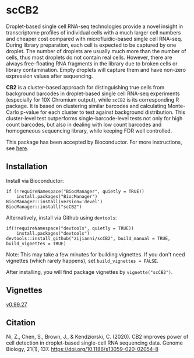# scCB2

Droplet-based single cell RNA-seq technologies provide a novel insight in transcriptome profiles of individual cells with a much larger cell numbers and cheaper cost compared with microfluidic-based single cell RNA-seq. During library preparation, each cell is expected to be captured by one droplet. The number of droplets are usually much more than the number of cells, thus most droplets do not contain real cells. However, there are always free-floating RNA fragments in the library due to broken cells or library contamination. Empty droplets will capture them and have non-zero expression values after sequencing.

**CB2** is a cluster-based approach for distinguishing true cells from background barcodes in droplet-based single cell RNA-seq experiments (especially for 10X Chromium output), while `scCB2` is its corresponding R package. It is based on clustering similar barcodes and calculating Monte-Carlo p-value for each cluster to test against background distribution. This cluster-level test outperforms single-barcode-level tests not only for high count barcodes, but also in dealing with low count barcodes and homogeneous sequencing library, while keeping FDR well controlled.

This package has been accepted by Bioconductor. For more instructions, see [here](https://bioconductor.org/packages/3.12/bioc/html/scCB2.html).

## Installation

Install via Bioconductor: 

```
if (!requireNamespace("BiocManager", quietly = TRUE))
    install.packages("BiocManager")
BiocManager::install(version='devel')
BiocManager::install("scCB2")
```


Alternatively, install via Github using `devtools`:

```
if(!requireNamespace("devtools", quietly = TRUE))
    install.packages("devtools")
devtools::install_github("zijianni/scCB2", build_manual = TRUE, build_vignettes = TRUE)
```

Note: This may take a few minutes for building vignettes. If you don't need vignettes (which rarely happens), set `build_vignettes = FALSE`.

After installing, you will find package vignettes by `vignette("scCB2")`.


## Vignettes 
[v0.99.27](https://htmlpreview.github.io/?https://github.com/zijianni/scCB2_temp_vignette/blob/master/scCB2.html)



## Citation

Ni, Z., Chen, S., Brown, J., & Kendziorski, C. (2020). CB2 improves power of cell detection in droplet-based single-cell RNA sequencing data. Genome Biology, 21(1), 137. https://doi.org/10.1186/s13059-020-02054-8
